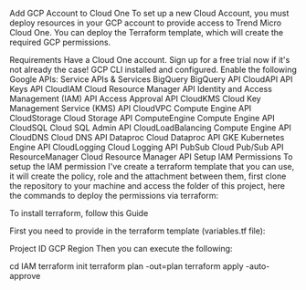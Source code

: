 Add GCP Account to Cloud One
To set up a new Cloud Account, you must deploy resources in your GCP account to provide access to Trend Micro Cloud One. You can deploy the Terraform template, which will create the required GCP permissions.

Requirements
Have a Cloud One account. Sign up for a free trial now if it's not already the case!
GCP CLI installed and configured.
Enable the following Google APIs:
Service	APIs & Services
BigQuery	BigQuery API
CloudAPI	API Keys API
CloudIAM	Cloud Resource Manager API
Identity and Access Management (IAM)
API Access Approval API
CloudKMS	Cloud Key Management Service (KMS) API
CloudVPC	Compute Engine API
CloudStorage	Cloud Storage API
ComputeEngine	Compute Engine API
CloudSQL	Cloud SQL Admin API
CloudLoadBalancing	Compute Engine API
CloudDNS	Cloud DNS API
Dataproc	Cloud Dataproc API
GKE	Kubernetes Engine API
CloudLogging	Cloud Logging API
PubSub	Cloud Pub/Sub API
ResourceManager	Cloud Resource Manager API
Setup IAM Permissions
To setup the IAM permission I've create a terraform template that you can use, it will create the policy, role and the attachment between them, first clone the repository to your machine and access the folder of this project, here the commands to deploy the permissions via terraform:

To install terraform, follow this Guide

First you need to provide in the terraform template (variables.tf file):

Project ID
GCP Region
Then you can execute the following:

cd IAM
terraform init
terraform plan -out=plan
terraform apply -auto-approve
